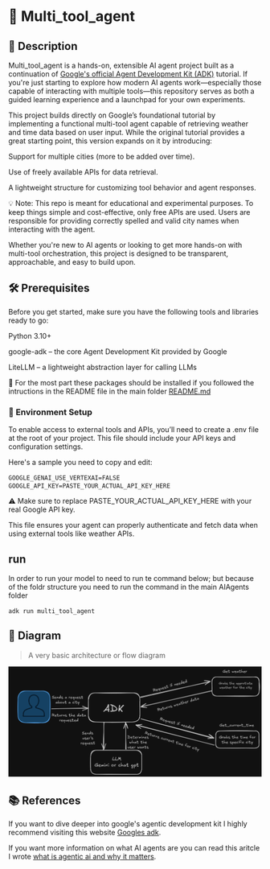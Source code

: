 # 🤖 Multi_tool_agent

## 📄 Description
Multi_tool_agent is a hands-on, extensible AI agent project built as a continuation of [Google's official Agent Development Kit (ADK)](https://google.github.io/adk-docs/get-started/quickstart/#run-your-agent) tutorial. If you're just starting to explore how modern AI agents work—especially those capable of interacting with multiple tools—this repository serves as both a guided learning experience and a launchpad for your own experiments.

This project builds directly on Google’s foundational tutorial by implementing a functional multi-tool agent capable of retrieving weather and time data based on user input. While the original tutorial provides a great starting point, this version expands on it by introducing:

Support for multiple cities (more to be added over time).

Use of freely available APIs for data retrieval.

A lightweight structure for customizing tool behavior and agent responses.

💡 Note: This repo is meant for educational and experimental purposes. To keep things simple and cost-effective, only free APIs are used. Users are responsible for providing correctly spelled and valid city names when interacting with the agent.

Whether you're new to AI agents or looking to get more hands-on with multi-tool orchestration, this project is designed to be transparent, approachable, and easy to build upon.


## 🛠️ Prerequisites
Before you get started, make sure you have the following tools and libraries ready to go:

Python 3.10+

google-adk – the core Agent Development Kit provided by Google

LiteLLM – a lightweight abstraction layer for calling LLMs

🔧 For the most part these packages should be installed if you followed the intructions in the README file in the main folder [README.md](../README.md)

### 🔐 Environment Setup
To enable access to external tools and APIs, you’ll need to create a .env file at the root of your project. This file should include your API keys and configuration settings.

Here's a sample you need to copy and edit:

```env
GOOGLE_GENAI_USE_VERTEXAI=FALSE
GOOGLE_API_KEY=PASTE_YOUR_ACTUAL_API_KEY_HERE
```
⚠️ Make sure to replace PASTE_YOUR_ACTUAL_API_KEY_HERE with your real Google API key.

This file ensures your agent can properly authenticate and fetch data when using external tools like weather APIs.

## run
In order to run your model to need to run te command below; but because of the foldr structure you need to run the command in the main AIAgents folder

```terminal
adk run multi_tool_agent
```

## 🧠 Diagram

> A very basic architecture or flow diagram
> 
![Agent Diagram](./miscellaneous/images/diagram.png)




## 📚 References
If you want to dive deeper into google's agentic development kit I highly recommend visiting this website
[Googles adk](https://google.github.io/adk-docs/).

If you want more information on what AI agents are you can read this aritcle I wrote
[what is agentic ai and why it matters](https://medium.com/@lamcloudjr/what-is-agentic-ai-and-why-it-matters-ecf535ec54cf).

